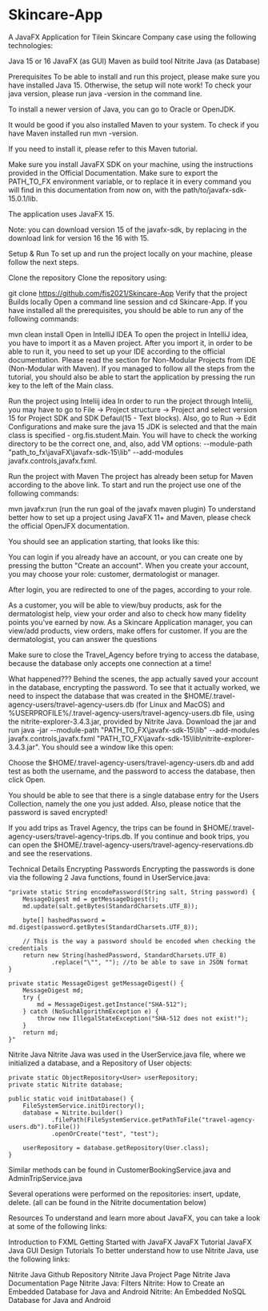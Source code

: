 # Skincare-App
A JavaFX Application for Tilein Skincare Company case using the following technologies:

Java 15 or 16
JavaFX (as GUI)
Maven as build tool
Nitrite Java (as Database)


Prerequisites
To be able to install and run this project, please make sure you have installed Java 15. Otherwise, the setup will note work! To check your java version, please run java -version in the command line.

To install a newer version of Java, you can go to Oracle or OpenJDK.

It would be good if you also installed Maven to your system. To check if you have Maven installed run mvn -version.

If you need to install it, please refer to this Maven tutorial.

Make sure you install JavaFX SDK on your machine, using the instructions provided in the Official Documentation. Make sure to export the PATH_TO_FX environment variable, or to replace it in every command you will find in this documentation from now on, with the path/to/javafx-sdk-15.0.1/lib.

The application uses JavaFX 15.

Note: you can download version 15 of the javafx-sdk, by replacing in the download link for version 16 the 16 with 15.

Setup & Run
To set up and run the project locally on your machine, please follow the next steps.

Clone the repository
Clone the repository using:

git clone https://github.com/fis2021/Skincare-App
Verify that the project Builds locally
Open a command line session and cd Skincare-App. If you have installed all the prerequisites, you should be able to run any of the following commands:

mvn clean install
Open in IntelliJ IDEA
To open the project in IntelliJ idea, you have to import it as a Maven project. After you import it, in order to be able to run it, you need to set up your IDE according to the official documentation. Please read the section for Non-Modular Projects from IDE (Non-Modular with Maven). If you managed to follow all the steps from the tutorial, you should also be able to start the application by pressing the run key to the left of the Main class.

Run the project using Inteliij idea
In order to run the project through Inteliij, you may have to go to File -> Project structure -> Project and select version 15 for Project SDK and SDK Defaul(15 - Text blocks). Also, go to Run -> Edit Configurations and make sure the java 15 JDK is selected and that the main class is specified - org.fis.student.Main. You will have to check the working directory to be the correct one, and, also, add VM options: --module-path "path_to_fx\javaFX\javafx-sdk-15\lib" --add-modules javafx.controls,javafx.fxml.

Run the project with Maven
The project has already been setup for Maven according to the above link. To start and run the project use one of the following commands:

mvn javafx:run (run the run goal of the javafx maven plugin)
To understand better how to set up a project using JavaFX 11+ and Maven, please check the official OpenJFX documentation.

You should see an application starting, that looks like this:



You can login if you already have an account, or you can create one by pressing the button "Create an account". When you create your account, you may choose your role: customer, dermatologist or manager. 

After login, you are redirected to one of the pages, according to your role.

As a customer, you will be able to view/buy products, ask for the dermatologist help, view your order and also to check how many fidelity points you've earned by now. As a Skincare Application manager, you can view/add products, view orders, make offers for customer. If you are the dermatologist, you can answer the questions

Make sure to close the Travel_Agency before trying to access the database, because the database only accepts one connection at a time!

What happened???
Behind the scenes, the app actually saved your account in the database, encrypting the password. To see that it actually worked, we need to inspect the database that was created in the $HOME/.travel-agency-users/travel-agency-users.db (for Linux and MacOS) and %USERPROFILE%/.travel-agency-users/travel-agency-users.db file, using the nitrite-explorer-3.4.3.jar, provided by Nitrite Java. Download the jar and run java -jar --module-path "PATH_TO_FX\javafx-sdk-15\lib" --add-modules javafx.controls,javafx.fxml "PATH_TO_FX\javafx-sdk-15\lib\nitrite-explorer-3.4.3.jar". You should see a window like this open:



Choose the $HOME/.travel-agency-users/travel-agency-users.db and add test as both the username, and the password to access the database, then click Open.

You should be able to see that there is a single database entry for the Users Collection, namely the one you just added. Also, please notice that the password is saved encrypted!

If you add trips as Travel Agency, the trips can be found in $HOME/.travel-agency-users/travel-agency-trips.db. If you continue and book trips, you can open the $HOME/.travel-agency-users/travel-agency-reservations.db and see the reservations.

Technical Details
Encrypting Passwords
Encrypting the passwords is done via the following 2 Java functions, found in UserService.java:

    "private static String encodePassword(String salt, String password) {
        MessageDigest md = getMessageDigest();
        md.update(salt.getBytes(StandardCharsets.UTF_8));

        byte[] hashedPassword = md.digest(password.getBytes(StandardCharsets.UTF_8));

        // This is the way a password should be encoded when checking the credentials
        return new String(hashedPassword, StandardCharsets.UTF_8)
                .replace("\"", ""); //to be able to save in JSON format
    }

    private static MessageDigest getMessageDigest() {
        MessageDigest md;
        try {
            md = MessageDigest.getInstance("SHA-512");
        } catch (NoSuchAlgorithmException e) {
            throw new IllegalStateException("SHA-512 does not exist!");
        }
        return md;
    }"
Nitrite Java
Nitrite Java was used in the UserService.java file, where we initialized a database, and a Repository of User objects:

    private static ObjectRepository<User> userRepository;
    private static Nitrite database;

    public static void initDatabase() {
        FileSystemService.initDirectory();
        database = Nitrite.builder()
                .filePath(FileSystemService.getPathToFile("travel-agency-users.db").toFile())
                .openOrCreate("test", "test");

        userRepository = database.getRepository(User.class);
    }
Similar methods can be found in CustomerBookingService.java and AdminTripService.java

Several operations were performed on the repositories: insert, update, delete. (all can be found in the Nitrite documentation below)

Resources
To understand and learn more about JavaFX, you can take a look at some of the following links:

Introduction to FXML
Getting Started with JavaFX
JavaFX Tutorial
JavaFX Java GUI Design Tutorials
To better understand how to use Nitrite Java, use the following links:

Nitrite Java Github Repository
Nitrite Java Project Page
Nitrite Java Documentation Page
Nitrite Java: Filters
Nitrite: How to Create an Embedded Database for Java and Android
Nitrite: An Embedded NoSQL Database for Java and Android
